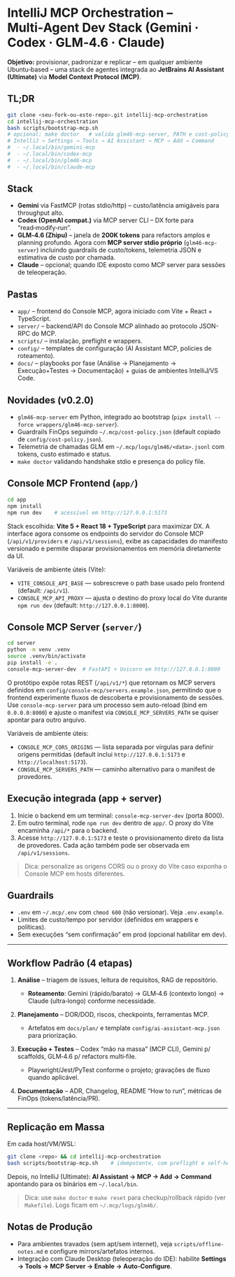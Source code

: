 
# IntelliJ MCP Orchestration – Multi‑Agent Dev Stack (Gemini · Codex · GLM‑4.6 · Claude)

**Objetivo:** provisionar, padronizar e replicar – em qualquer ambiente Ubuntu‑based – uma stack de agentes integrada ao **JetBrains AI Assistant (Ultimate)** via **Model Context Protocol (MCP)**.

## TL;DR
```bash
git clone <seu-fork-ou-este-repo>.git intellij-mcp-orchestration
cd intellij-mcp-orchestration
bash scripts/bootstrap-mcp.sh
# opcional: make doctor   # valida glm46-mcp-server, PATH e cost-policy
# IntelliJ → Settings → Tools → AI Assistant → MCP → Add → Command
#  - ~/.local/bin/gemini-mcp
#  - ~/.local/bin/codex-mcp
#  - ~/.local/bin/glm46-mcp
#  - ~/.local/bin/claude-mcp
```

## Stack
- **Gemini** via FastMCP (rotas stdio/http) – custo/latência amigáveis para throughput alto.
- **Codex (OpenAI compat.)** via MCP server CLI – DX forte para “read‑modify‑run”.
- **GLM‑4.6 (Zhipu)** – janela de **200K tokens** para refactors amplos e planning profundo. Agora com **MCP server stdio próprio** (`glm46-mcp-server`) incluindo guardrails de custo/tokens, telemetria JSON e estimativa de custo por chamada.
- **Claude** – opcional; quando IDE exposto como MCP server para sessões de teleoperação.

## Pastas
- `app/` – frontend do Console MCP, agora iniciado com Vite + React + TypeScript.
- `server/` – backend/API do Console MCP alinhado ao protocolo JSON-RPC do MCP.
- `scripts/` – instalação, preflight e wrappers.
- `config/` – templates de configuração (AI Assistant MCP, policies de roteamento).
- `docs/` – playbooks por fase (Análise → Planejamento → Execução+Testes → Documentação) + guias de ambientes IntelliJ/VS Code.

## Novidades (v0.2.0)
- `glm46-mcp-server` em Python, integrado ao bootstrap (`pipx install --force wrappers/glm46-mcp-server`).
- Guardrails FinOps seguindo `~/.mcp/cost-policy.json` (default copiado de `config/cost-policy.json`).
- Telemetria de chamadas GLM em `~/.mcp/logs/glm46/<data>.jsonl` com tokens, custo estimado e status.
- `make doctor` validando handshake stdio e presença do policy file.

## Console MCP Frontend (`app/`)

```bash
cd app
npm install
npm run dev    # acessível em http://127.0.0.1:5173
```

Stack escolhida: **Vite 5 + React 18 + TypeScript** para maximizar DX. A interface agora consome os endpoints do servidor
do Console MCP (`/api/v1/providers` e `/api/v1/sessions`), exibe as capacidades do manifesto versionado e permite disparar
provisionamentos em memória diretamente da UI.

Variáveis de ambiente úteis (Vite):
- `VITE_CONSOLE_API_BASE` — sobrescreve o path base usado pelo frontend (default: `/api/v1`).
- `CONSOLE_MCP_API_PROXY` — ajusta o destino do proxy local do Vite durante `npm run dev` (default: `http://127.0.0.1:8000`).

## Console MCP Server (`server/`)

```bash
cd server
python -m venv .venv
source .venv/bin/activate
pip install -e .
console-mcp-server-dev  # FastAPI + Uvicorn em http://127.0.0.1:8000
```

O protótipo expõe rotas REST (`/api/v1/*`) que retornam os MCP servers definidos em
`config/console-mcp/servers.example.json`, permitindo que o frontend experimente fluxos
de descoberta e provisionamento de sessões. Use `console-mcp-server` para um processo
sem auto-reload (bind em `0.0.0.0:8000`) e ajuste o manifest via `CONSOLE_MCP_SERVERS_PATH`
se quiser apontar para outro arquivo.

Variáveis de ambiente úteis:
- `CONSOLE_MCP_CORS_ORIGINS` — lista separada por vírgulas para definir origens permitidas (default inclui `http://127.0.0.1:5173` e `http://localhost:5173`).
- `CONSOLE_MCP_SERVERS_PATH` — caminho alternativo para o manifest de provedores.

## Execução integrada (app + server)

1. Inicie o backend em um terminal: `console-mcp-server-dev` (porta 8000).
2. Em outro terminal, rode `npm run dev` dentro de `app/`. O proxy do Vite encaminha `/api/*` para o backend.
3. Acesse `http://127.0.0.1:5173` e teste o provisionamento direto da lista de provedores. Cada ação também pode ser observada em `/api/v1/sessions`.

> Dica: personalize as origens CORS ou o proxy do Vite caso exponha o Console MCP em hosts diferentes.

## Guardrails
- `.env` em `~/.mcp/.env` com `chmod 600` (não versionar). Veja `.env.example`.
- Limites de custo/tempo por servidor (definidos em wrappers e políticas).
- Sem execuções “sem confirmação” em prod (opcional habilitar em dev).

---

## Workflow Padrão (4 etapas)

1) **Análise** – triagem de issues, leitura de requisitos, RAG de repositório.  
   - **Roteamento**: Gemini (rápido/barato) → GLM‑4.6 (contexto longo) → Claude (ultra‑longo) conforme necessidade.

2) **Planejamento** – DOR/DOD, riscos, checkpoints, ferramentas MCP.  
   - Artefatos em `docs/plan/` e template `config/ai-assistant-mcp.json` para priorização.

3) **Execução + Testes** – Codex “mão na massa” (MCP CLI), Gemini p/ scaffolds, GLM‑4.6 p/ refactors multi‑file.  
   - Playwright/Jest/PyTest conforme o projeto; gravações de fluxo quando aplicável.

4) **Documentação** – ADR, Changelog, README “How to run”, métricas de FinOps (tokens/latência/PR).

---

## Replicação em Massa
Em cada host/VM/WSL:
```bash
git clone <repo> && cd intellij-mcp-orchestration
bash scripts/bootstrap-mcp.sh    # idempotente, com preflight e self‑heal de PATH
```
Depois, no IntelliJ (Ultimate): **AI Assistant → MCP → Add → Command** apontando para os binários em `~/.local/bin`.

> Dica: use `make doctor` e `make reset` para checkup/rollback rápido (ver `Makefile`). Logs ficam em `~/.mcp/logs/glm46/`.

## Notas de Produção
- Para ambientes travados (sem apt/sem internet), veja `scripts/offline-notes.md` e configure mirrors/artefatos internos.
- Integração com Claude Desktop (teleoperação do IDE): habilite **Settings → Tools → MCP Server → Enable → Auto‑Configure**.
